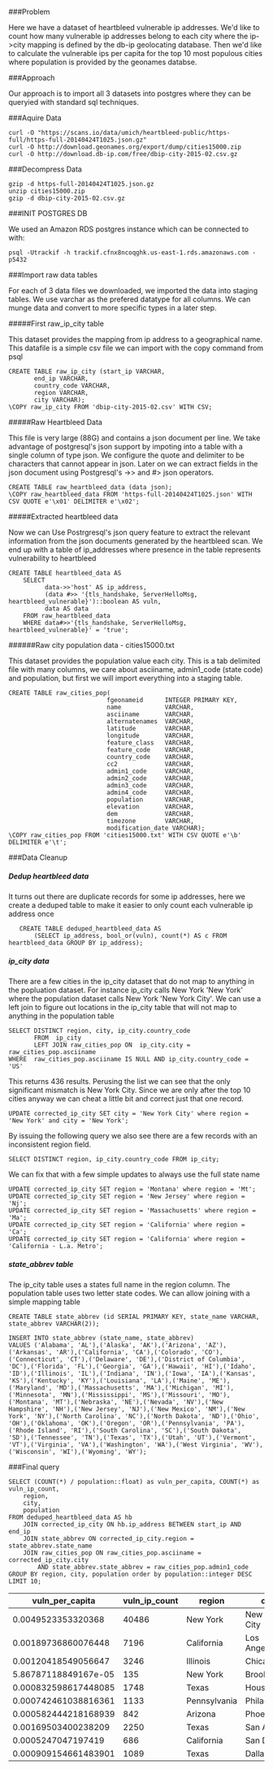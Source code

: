 ###Problem

Here we have a dataset of heartbleed vulnerable ip addresses. We'd like to count how many vulnerable ip addresses belong to each city
where the ip->city mapping is defined by the db-ip geolocating database. Then we'd like to calculate the vulnerable ips per capita for the top 10
most populous cities where population is provided by the geonames databse. 


###Approach

Our approach is to import all 3 datasets into postgres where they can be queryied with standard sql techniques.

###Aquire Data

	curl -O "https://scans.io/data/umich/heartbleed-public/https-full/https-full-20140424T1025.json.gz"
	curl -O http://download.geonames.org/export/dump/cities15000.zip
	curl -O http://download.db-ip.com/free/dbip-city-2015-02.csv.gz

###Decompress Data

	gzip -d https-full-20140424T1025.json.gz
	unzip cities15000.zip 
	gzip -d dbip-city-2015-02.csv.gz 


###INIT POSTGRES DB

We used an Amazon RDS postgres instance which can be connected to with:

    psql -Utrackif -h trackif.cfnx8ncoqghk.us-east-1.rds.amazonaws.com -p5432


###Import raw data tables

For each of 3 data files we downloaded, we imported the data into staging tables. We use varchar as the prefered datatype for all columns. 
We can munge data and convert to more specific types in a later step.


#####First raw_ip_city table

This dataset provides the mapping from ip address to a geographical name. This datafile is a simple csv file we can import with the copy command from psql

	CREATE TABLE raw_ip_city (start_ip VARCHAR, 
		   end_ip VARCHAR, 
		   country_code VARCHAR, 
		   region VARCHAR, 
		   city VARCHAR);
	\COPY raw_ip_city FROM 'dbip-city-2015-02.csv' WITH CSV;

#####Raw Heartbleed Data

This file is very large (88G) and contains a json document per line. We take advantage of postgresql's json support by impoting into a table with a single column of type json.
We configure the quote and delimiter to be characters that cannot appear in json. Later on we can extract fields in the json document using Postgresql's ->> and #> json operators.

	CREATE TABLE raw_heartbleed_data (data json);
	\COPY raw_heartbleed_data FROM 'https-full-20140424T1025.json' WITH CSV QUOTE e'\x01' DELIMITER e'\x02';



#####Extracted heartbleed data

Now we can Use Postrgresql's json query feature to extract the relevant information from the json documents generated by the heartbleed scan.
We end up with a table of ip_addresses where presence in the table represents vulnerability to heartbleed

    CREATE TABLE heartbleed_data AS 
		SELECT 
			  data->>'host' AS ip_address, 
			  (data #>> '{tls_handshake, ServerHelloMsg, heartbleed_vulnerable}')::boolean AS vuln, 
			  data AS data
		FROM raw_heartbleed_data 
		WHERE data#>>'{tls_handshake, ServerHelloMsg, heartbleed_vulnerable}' = 'true';

######Raw city population data - cities15000.txt

This dataset provides the population value each city. This is a tab delimited file with many columns, we care about asciiname, admin1_code (state code) and population, but first we will import everything into a staging table.

	CREATE TABLE raw_cities_pop(
							   fgeonameid      INTEGER PRIMARY KEY,
							   name            VARCHAR,
							   asciiname       VARCHAR, 
							   alternatenames  VARCHAR,  
							   latitude        VARCHAR,
							   longitude       VARCHAR,
							   feature_class   VARCHAR,
							   feature_code    VARCHAR,    
							   country_code    VARCHAR,    
							   cc2             VARCHAR,
							   admin1_code     VARCHAR,
							   admin2_code     VARCHAR,   
							   admin3_code     VARCHAR,    
							   admin4_code     VARCHAR,     
							   population      VARCHAR,      
							   elevation       VARCHAR,       
							   dem             VARCHAR,       
							   timezone        VARCHAR,      
							   modification_date VARCHAR);
	\COPY raw_cities_pop FROM 'cities15000.txt' WITH CSV QUOTE e'\b' DELIMITER e'\t';





###Data Cleanup

##### Dedup heartbleed data

It turns out there are duplicate records for some ip addresses, here we create a deduped table to make it easier to only count each vulnerable ip address once

	   CREATE TABLE deduped_heartbleed_data AS 
	   	   (SELECT ip_address, bool_or(vuln), count(*) AS c FROM heartbleed_data GROUP BY ip_address);


##### ip_city data

There are a few cities in the ip_city dataset that do not map to anything in the popluation dataset. For instance ip_city calls New York 'New York' where the
population dataset calls New York 'New York City'. We can use a left join to figure out locations in the ip_city table that will not map to anything in the population table

	SELECT DISTINCT region, city, ip_city.country_code 
		   FROM  ip_city 
		   LEFT JOIN raw_cities_pop ON  ip_city.city = raw_cities_pop.asciiname 
	WHERE  raw_cities_pop.asciiname IS NULL AND ip_city.country_code = 'US'

This returns 436 results. Perusing the list we can see that the only significant mismatch is New York City. Since we are only after the top 10 cities anyway
we can cheat a little bit and correct just that one record. 

	UPDATE corrected_ip_city SET city = 'New York City' where region = 'New York' and city = 'New York';

By issuing the following query we also see there are a few records with an inconsistent region field.

    SELECT DISTINCT region, ip_city.country_code FROM ip_city;

We can fix that with a few simple updates to always use the full state name

	UPDATE corrected_ip_city SET region = 'Montana' where region = 'Mt';
	UPDATE corrected_ip_city SET region = 'New Jersey' where region = 'Nj';
	UPDATE corrected_ip_city SET region = 'Massachusetts' where region = 'Ma';
	UPDATE corrected_ip_city SET region = 'California' where region = 'Ca';
	UPDATE corrected_ip_city SET region = 'California' where region = 'California - L.a. Metro';


##### state_abbrev table

The ip_city table uses a states full name in the region column. The population table uses two letter state codes. 
We can allow joining with a simple mapping table 

    CREATE TABLE state_abbrev (id SERIAL PRIMARY KEY, state_name VARCHAR, state_abbrev VARCHAR(2));

    INSERT INTO state_abbrev (state_name, state_abbrev)
    VALUES ('Alabama', 'AL'),('Alaska', 'AK'),('Arizona', 'AZ'),('Arkansas', 'AR'),('California', 'CA'),('Colorado', 'CO'),('Connecticut', 'CT'),('Delaware', 'DE'),('District of Columbia', 'DC'),('Florida', 'FL'),('Georgia', 'GA'),('Hawaii', 'HI'),('Idaho', 'ID'),('Illinois', 'IL'),('Indiana', 'IN'),('Iowa', 'IA'),('Kansas', 'KS'),('Kentucky', 'KY'),('Louisiana', 'LA'),('Maine', 'ME'),('Maryland', 'MD'),('Massachusetts', 'MA'),('Michigan', 'MI'),('Minnesota', 'MN'),('Mississippi', 'MS'),('Missouri', 'MO'),('Montana', 'MT'),('Nebraska', 'NE'),('Nevada', 'NV'),('New Hampshire', 'NH'),('New Jersey', 'NJ'),('New Mexico', 'NM'),('New York', 'NY'),('North Carolina', 'NC'),('North Dakota', 'ND'),('Ohio', 'OH'),('Oklahoma', 'OK'),('Oregon', 'OR'),('Pennsylvania', 'PA'),('Rhode Island', 'RI'),('South Carolina', 'SC'),('South Dakota', 'SD'),('Tennessee', 'TN'),('Texas', 'TX'),('Utah', 'UT'),('Vermont', 'VT'),('Virginia', 'VA'),('Washington', 'WA'),('West Virginia', 'WV'),('Wisconsin', 'WI'),('Wyoming', 'WY');



###Final query

	SELECT (COUNT(*) / population::float) as vuln_per_capita, COUNT(*) as vuln_ip_count, 
		region,
		city,
		population 
	FROM deduped_heartbleed_data AS hb 
	 	JOIN corrected_ip_city ON hb.ip_address BETWEEN start_ip AND end_ip  
		JOIN state_abbrev ON corrected_ip_city.region = state_abbrev.state_name
		JOIN raw_cities_pop ON raw_cities_pop.asciiname = corrected_ip_city.city 
		    AND state_abbrev.state_abbrev = raw_cities_pop.admin1_code
	GROUP BY region, city, population order by population::integer DESC
	LIMIT 10;


vuln_per_capita       | vuln_ip_count |    region    |     city      | population 
----------------------|---------------|--------------|---------------|------------
   0.0049523353320368 |         40486 | New York     | New York City | 8175133
  0.00189736860076448 |          7196 | California   | Los Angeles   | 3792621
  0.00120418549056647 |          3246 | Illinois     | Chicago       | 2695598
 5.86787118849167e-05 |           135 | New York     | Brooklyn      | 2300664
 0.000832598617448085 |          1748 | Texas        | Houston       | 2099451
 0.000742461038816361 |          1133 | Pennsylvania | Philadelphia  | 1526006
 0.000582444218168939 |           842 | Arizona      | Phoenix       | 1445632
  0.00169503400238209 |          2250 | Texas        | San Antonio   | 1327407
   0.0005247047197419 |           686 | California   | San Diego     | 1307402
 0.000909154661483901 |          1089 | Texas        | Dallas        | 1197816